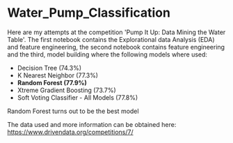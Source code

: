 # Water_Pump_Classification
Here are my attempts at the competition 'Pump It Up: Data Mining the Water Table'. The first notebook contains the Explorational data Analysis (EDA) and feature engineering, the second notebook contains feature engineering and the third, model building where the following models where used:
* Decision Tree (74.3%)
* K Nearest Neighbor  (77.3%)
* **Random Forest       (77.9%)**
* Xtreme Gradient Boosting (73.7%)
* Soft Voting Classifier - All Models (77.8%)

Random Forest turns out to be the best model

The data used and more information can be obtained here: https://www.drivendata.org/competitions/7/
